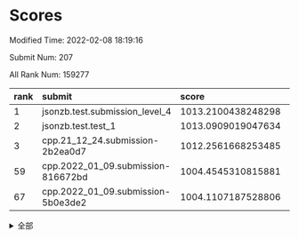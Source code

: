 # Scores

Modified Time: 2022-02-08 18:19:16

Submit Num: 207

All Rank Num: 159277

| rank |               submit               |       score        |       sigma        | pk_num |
| :--- | :--------------------------------- | :----------------- | :----------------- | :----- |
| 1    | jsonzb.test.submission_level_4     | 1013.2100438248298 | 0.8109072988890477 | 3082   |
| 2    | jsonzb.test.test_1                 | 1013.0909019047634 | 0.8209019242701333 | 3081   |
| 3    | cpp.21_12_24.submission-2b2ea0d7   | 1012.2561668253485 | 0.7887996007171221 | 3076   |
| 59   | cpp.2022_01_09.submission-816672bd | 1004.4545310815881 | 0.7191072244261054 | 3076   |
| 67   | cpp.2022_01_09.submission-5b0e3de2 | 1004.1107187528806 | 0.7154679259032131 | 3076   |


<details>
<summary>全部</summary>

| rank |                 submit                 |       score        |       sigma        | pk_num |
| :--- | :------------------------------------- | :----------------- | :----------------- | :----- |
| 1    | jsonzb.test.submission_level_4         | 1013.2100438248298 | 0.8109072988890477 | 3082   |
| 2    | jsonzb.test.test_1                     | 1013.0909019047634 | 0.8209019242701333 | 3081   |
| 3    | cpp.21_12_24.submission-2b2ea0d7       | 1012.2561668253485 | 0.7887996007171221 | 3076   |
| 4    | gobigger.level_3.submission_level_3_18 | 1011.6180269575335 | 0.8102499520400656 | 3077   |
| 5    | gobigger.level_3.submission_level_3_33 | 1011.5491431011282 | 0.7617625044728302 | 3080   |
| 6    | gobigger.level_3.submission_level_3_17 | 1011.4154901866966 | 0.7903969902516181 | 3077   |
| 7    | gobigger.level_3.submission_level_3_24 | 1011.0944182634486 | 0.7509113760701421 | 3077   |
| 8    | gobigger.level_3.submission_level_3_47 | 1011.0332084401977 | 0.7900724101682468 | 3079   |
| 9    | gobigger.level_3.submission_level_3_10 | 1010.910523538697  | 0.7689034623668954 | 3079   |
| 10   | gobigger.level_3.submission_level_3_13 | 1010.7811635055342 | 0.7662907912832788 | 3075   |
| 11   | gobigger.level_3.submission_level_3_44 | 1010.7796489778874 | 0.7571984981277003 | 3085   |
| 12   | gobigger.level_3.submission_level_3_6  | 1010.7783380750957 | 0.7574730497347779 | 3075   |
| 13   | gobigger.level_3.submission_level_3_43 | 1010.7351153575668 | 0.76254782172933   | 3074   |
| 14   | gobigger.level_3.submission_level_3_3  | 1010.3850897964929 | 0.7622467394452455 | 3072   |
| 15   | gobigger.level_3.submission_level_3_26 | 1010.3517759348631 | 0.7875970270140297 | 3077   |
| 16   | gobigger.level_3.submission_level_3_35 | 1010.3282633513397 | 0.7515354708547577 | 3081   |
| 17   | gobigger.level_3.submission_level_3_7  | 1010.3173934959416 | 0.7549739823573981 | 3077   |
| 18   | gobigger.level_3.submission_level_3_23 | 1010.264009562381  | 0.7736079294762054 | 3079   |
| 19   | gobigger.level_3.submission_level_3_22 | 1010.2180434388887 | 0.7559717457163453 | 3078   |
| 20   | gobigger.level_3.submission_level_3_2  | 1010.1095188825471 | 0.7774745749206624 | 3078   |
| 21   | gobigger.level_3.submission_level_3_4  | 1010.0844206514939 | 0.7576928440782437 | 3076   |
| 22   | gobigger.level_3.submission_level_3_27 | 1010.0229693787869 | 0.7610409047898741 | 3083   |
| 23   | gobigger.level_3.submission_level_3_30 | 1010.0168511517364 | 0.7590403091071615 | 3079   |
| 24   | gobigger.level_3.submission_level_3_25 | 1009.9638442184303 | 0.7506867791327805 | 3080   |
| 25   | gobigger.level_3.submission_level_3_38 | 1009.9545602679129 | 0.7611229176928028 | 3079   |
| 26   | gobigger.level_3.submission_level_3_16 | 1009.8922620270456 | 0.7465916506412644 | 3081   |
| 27   | gobigger.level_3.submission_level_3_9  | 1009.8544379782728 | 0.7567044845432181 | 3081   |
| 28   | gobigger.level_3.submission_level_3_15 | 1009.8460121964715 | 0.7510199126984256 | 3082   |
| 29   | gobigger.level_3.submission_level_3_39 | 1009.8158282742886 | 0.7590322114867674 | 3079   |
| 30   | gobigger.level_3.submission_level_3_37 | 1009.7523290016447 | 0.7600747934590137 | 3075   |
| 31   | gobigger.level_3.submission_level_3_14 | 1009.7325942065924 | 0.7698293650678315 | 3080   |
| 32   | gobigger.level_3.submission_level_3_48 | 1009.6795558433658 | 0.7521159617638165 | 3074   |
| 33   | gobigger.level_3.submission_level_3_29 | 1009.6537761073332 | 0.7527441383179103 | 3075   |
| 34   | gobigger.level_3.submission_level_3_36 | 1009.5768191293918 | 0.7594523990743707 | 3078   |
| 35   | gobigger.level_3.submission_level_3_31 | 1009.5492829823136 | 0.7594582335292762 | 3082   |
| 36   | gobigger.level_3.submission_level_3_0  | 1009.5417317689031 | 0.7519975328831531 | 3077   |
| 37   | gobigger.level_3.submission_level_3_40 | 1009.4917200598766 | 0.7629874122025843 | 3078   |
| 38   | gobigger.level_3.submission_level_3_42 | 1009.43352436794   | 0.7552405276745339 | 3079   |
| 39   | gobigger.level_3.submission_level_3_11 | 1009.3288196149203 | 0.761541153090854  | 3082   |
| 40   | gobigger.level_3.submission_level_3_19 | 1009.2513008795258 | 0.7434875744369847 | 3070   |
| 41   | gobigger.level_3.submission_level_3_28 | 1009.1989400969272 | 0.7528971111581426 | 3073   |
| 42   | gobigger.level_3.submission_level_3_1  | 1008.9586625435437 | 0.7582795277985784 | 3078   |
| 43   | gobigger.level_3.submission_level_3_34 | 1008.9543002417464 | 0.743389605298605  | 3078   |
| 44   | gobigger.level_3.submission_level_3_32 | 1008.8959255373433 | 0.7478128778863926 | 3078   |
| 45   | gobigger.level_3.submission_level_3_49 | 1008.8694877639197 | 0.7578461145100388 | 3074   |
| 46   | gobigger.level_3.submission_level_3_45 | 1008.8063238636952 | 0.7361062149054013 | 3072   |
| 47   | gobigger.level_3.submission_level_3_5  | 1008.7010786932605 | 0.7282288647586362 | 3081   |
| 48   | gobigger.level_3.submission_level_3_46 | 1008.6850911386845 | 0.7581015005057309 | 3075   |
| 49   | gobigger.level_3.submission_level_3_8  | 1008.6309018421987 | 0.7548763157707492 | 3080   |
| 50   | gobigger.level_3.submission_level_3_20 | 1008.6001035457734 | 0.7588367579827837 | 3078   |
| 51   | gobigger.level_3.submission_level_3_41 | 1008.3238647997842 | 0.7415248142079266 | 3078   |
| 52   | gobigger.level_3.submission_level_3_12 | 1008.1956698801839 | 0.7382186976322899 | 3081   |
| 53   | gobigger.level_3.submission_level_3_21 | 1007.735998513853  | 0.7333534222291268 | 3077   |
| 54   | gobigger.level_1.submission_level_1_22 | 1004.9435948822189 | 0.73006344844489   | 3077   |
| 55   | gobigger.level_1.submission_level_1_30 | 1004.7073679033928 | 0.7142282157294982 | 3079   |
| 56   | gobigger.level_1.submission_level_1_8  | 1004.6562987181773 | 0.7134607781454175 | 3077   |
| 57   | gobigger.level_1.submission_level_1_38 | 1004.5109074256171 | 0.705105227298777  | 3082   |
| 58   | gobigger.level_1.submission_level_1_18 | 1004.4718653168196 | 0.7169968404021309 | 3077   |
| 59   | cpp.2022_01_09.submission-816672bd     | 1004.4545310815881 | 0.7191072244261054 | 3076   |
| 60   | gobigger.level_1.submission_level_1_41 | 1004.4117400682507 | 0.7078588954530505 | 3080   |
| 61   | gobigger.level_1.submission_level_1_25 | 1004.3428072913504 | 0.7164256919819283 | 3081   |
| 62   | gobigger.level_1.submission_level_1_23 | 1004.3235284805809 | 0.7301238514862273 | 3074   |
| 63   | gobigger.level_1.submission_level_1_24 | 1004.2968170299404 | 0.7313666656415564 | 3077   |
| 64   | gobigger.level_1.submission_level_1_9  | 1004.1637740467737 | 0.715966258602863  | 3077   |
| 65   | gobigger.level_1.submission_level_1_6  | 1004.1341077561653 | 0.7208608625274872 | 3084   |
| 66   | gobigger.level_1.submission_level_1_39 | 1004.1340989281517 | 0.7217983232227966 | 3080   |
| 67   | cpp.2022_01_09.submission-5b0e3de2     | 1004.1107187528806 | 0.7154679259032131 | 3076   |
| 68   | gobigger.level_1.submission_level_1_5  | 1004.0595044312909 | 0.7211857550420103 | 3070   |
| 69   | gobigger.level_1.submission_level_1_42 | 1004.0273265796613 | 0.7130441323865958 | 3074   |
| 70   | gobigger.level_1.submission_level_1_28 | 1004.0109587130298 | 0.7370303752096686 | 3078   |
| 71   | gobigger.level_1.submission_level_1_37 | 1003.9899439054112 | 0.7162575250338311 | 3075   |
| 72   | gobigger.level_1.submission_level_1_13 | 1003.7613593911593 | 0.7216780877783375 | 3079   |
| 73   | gobigger.level_1.submission_level_1_33 | 1003.7129999339487 | 0.7113247575981394 | 3079   |
| 74   | gobigger.level_1.submission_level_1_26 | 1003.586766860591  | 0.7254683662683997 | 3079   |
| 75   | gobigger.level_1.submission_level_1_1  | 1003.4897466625266 | 0.7182981687316647 | 3080   |
| 76   | gobigger.level_1.submission_level_1_31 | 1003.4275653158708 | 0.7088614871774006 | 3076   |
| 77   | gobigger.level_1.submission_level_1_49 | 1003.3852864403513 | 0.7100886902145429 | 3083   |
| 78   | gobigger.level_1.submission_level_1_27 | 1003.34418380633   | 0.7181949088224325 | 3075   |
| 79   | gobigger.level_1.submission_level_1_48 | 1003.3174574594539 | 0.7195204071797017 | 3071   |
| 80   | gobigger.level_1.submission_level_1_19 | 1003.2823847162758 | 0.7135169615303273 | 3076   |
| 81   | gobigger.level_1.submission_level_1_16 | 1003.2373716677777 | 0.7272327392736467 | 3078   |
| 82   | gobigger.level_1.submission_level_1_2  | 1003.1821747839836 | 0.7176622546804441 | 3078   |
| 83   | gobigger.level_1.submission_level_1_34 | 1003.1571044281945 | 0.7104750056119081 | 3082   |
| 84   | gobigger.level_1.submission_level_1_12 | 1003.1367646311027 | 0.7167241695018463 | 3076   |
| 85   | gobigger.level_1.submission_level_1_0  | 1003.1304298170239 | 0.7079991691255367 | 3077   |
| 86   | gobigger.level_1.submission_level_1_10 | 1003.1295925288465 | 0.705759247965361  | 3076   |
| 87   | gobigger.level_1.submission_level_1_7  | 1003.0992528289918 | 0.7163544737772164 | 3074   |
| 88   | gobigger.level_1.submission_level_1_14 | 1003.0979185006044 | 0.7263164743101111 | 3082   |
| 89   | gobigger.level_1.submission_level_1_21 | 1003.067842325118  | 0.7104218956795082 | 3078   |
| 90   | gobigger.level_1.submission_level_1_45 | 1003.0334446052283 | 0.7197976102740262 | 3076   |
| 91   | gobigger.level_1.submission_level_1_46 | 1002.9708207664318 | 0.7290537167199483 | 3077   |
| 92   | gobigger.level_1.submission_level_1_40 | 1002.9548686554677 | 0.709953477400201  | 3083   |
| 93   | gobigger.level_1.submission_level_1_20 | 1002.9398603507725 | 0.7205123876931626 | 3082   |
| 94   | gobigger.level_1.submission_level_1_47 | 1002.8148655466364 | 0.7218353783406917 | 3079   |
| 95   | gobigger.level_1.submission_level_1_4  | 1002.760186228721  | 0.730599478869308  | 3075   |
| 96   | gobigger.level_1.submission_level_1_11 | 1002.7274376539531 | 0.7259275149729142 | 3079   |
| 97   | gobigger.level_1.submission_level_1_32 | 1002.7039643906819 | 0.7064836438366205 | 3078   |
| 98   | gobigger.level_1.submission_level_1_35 | 1002.6554986837135 | 0.7162541635597617 | 3077   |
| 99   | gobigger.level_1.submission_level_1_15 | 1002.6113506584138 | 0.7126823356689085 | 3084   |
| 100  | gobigger.level_1.submission_level_1_36 | 1002.5992813985614 | 0.7169502818509954 | 3075   |
| 101  | gobigger.level_1.submission_level_1_17 | 1002.5986887097579 | 0.7173575319703368 | 3076   |
| 102  | gobigger.level_1.submission_level_1_43 | 1002.469697396098  | 0.7107965580217647 | 3081   |
| 103  | gobigger.level_1.submission_level_1_44 | 1002.3308774260528 | 0.7020520117134297 | 3082   |
| 104  | gobigger.level_1.submission_level_1_29 | 1002.1524820792281 | 0.713112163436718  | 3080   |
| 105  | gobigger.level_1.submission_level_1_3  | 1001.1746944389527 | 0.7041176896193265 | 3078   |
| 106  | gobigger.random.submission_random_43   | 997.6907760571596  | 0.7113599976860888 | 3078   |
| 107  | gobigger.random.submission_random_30   | 997.3274887468763  | 0.6987502458109816 | 3079   |
| 108  | gobigger.random.submission_random_29   | 997.2123894855652  | 0.7026980474207506 | 3077   |
| 109  | gobigger.random.submission_random_38   | 997.0726804709252  | 0.715200406135762  | 3080   |
| 110  | gobigger.random.submission_random_46   | 996.9394010346907  | 0.7026331401339769 | 3075   |
| 111  | gobigger.random.submission_random_48   | 996.9247626563587  | 0.7132027405442307 | 3076   |
| 112  | gobigger.random.submission_random_26   | 996.8682791912772  | 0.7133980414028719 | 3077   |
| 113  | gobigger.random.submission_random_35   | 996.8411334087643  | 0.7104390443442973 | 3078   |
| 114  | gobigger.random.submission_random_41   | 996.504494257643   | 0.7074790323518461 | 3079   |
| 115  | gobigger.random.submission_random_4    | 996.4855252083396  | 0.7066084258260149 | 3079   |
| 116  | gobigger.random.submission_random_18   | 996.455019831765   | 0.7109299435241668 | 3075   |
| 117  | gobigger.random.submission_random_36   | 996.4097564077812  | 0.7182073298025862 | 3075   |
| 118  | gobigger.random.submission_random_42   | 996.3965792392278  | 0.7138915263424412 | 3082   |
| 119  | gobigger.random.submission_random_21   | 996.3849701897625  | 0.7064760329620281 | 3079   |
| 120  | gobigger.random.submission_random_22   | 996.3295667287939  | 0.7208421598215461 | 3078   |
| 121  | gobigger.random.submission_random_23   | 996.1781065932672  | 0.7156121216921661 | 3079   |
| 122  | gobigger.random.submission_random_14   | 996.1268091255     | 0.7040282159927317 | 3071   |
| 123  | gobigger.random.submission_random_49   | 996.0793050848575  | 0.7033490218402707 | 3080   |
| 124  | gobigger.random.submission_random_17   | 996.0730268891282  | 0.7256718082992977 | 3077   |
| 125  | gobigger.random.submission_random_3    | 996.0729104142514  | 0.7133795195064898 | 3075   |
| 126  | gobigger.random.submission_random_44   | 996.0065066797121  | 0.7071218925964093 | 3078   |
| 127  | gobigger.random.submission_random_28   | 995.9504170636459  | 0.7089809744521895 | 3080   |
| 128  | gobigger.random.submission_random_37   | 995.9447998947472  | 0.7114825773386008 | 3081   |
| 129  | gobigger.random.submission_random_5    | 995.8851699487086  | 0.708054078146125  | 3076   |
| 130  | gobigger.random.submission_random_47   | 995.8809332454821  | 0.7043233860504816 | 3076   |
| 131  | gobigger.random.submission_random_0    | 995.7826735787747  | 0.7199897595511717 | 3082   |
| 132  | gobigger.random.submission_random_39   | 995.7167083937021  | 0.7108065955214827 | 3079   |
| 133  | gobigger.random.submission_random_27   | 995.6941675005119  | 0.7013756024307406 | 3076   |
| 134  | gobigger.random.submission_random_19   | 995.6760620477977  | 0.7175338486539261 | 3078   |
| 135  | gobigger.random.submission_random_40   | 995.6520634924532  | 0.72256953992014   | 3080   |
| 136  | gobigger.random.submission_random_34   | 995.6440308830864  | 0.7131437082855673 | 3074   |
| 137  | gobigger.random.submission_random_11   | 995.5413602258863  | 0.7194143944435772 | 3079   |
| 138  | gobigger.random.submission_random_2    | 995.5187546793019  | 0.7403082728005359 | 3084   |
| 139  | gobigger.random.submission_random_24   | 995.492182557364   | 0.7135923617157974 | 3075   |
| 140  | gobigger.random.submission_random_12   | 995.486763337447   | 0.7231061407229454 | 3079   |
| 141  | gobigger.random.submission_random_33   | 995.4346805065778  | 0.7149495393333154 | 3080   |
| 142  | gobigger.random.submission_random_31   | 995.4142861542689  | 0.7044055004350882 | 3077   |
| 143  | gobigger.random.submission_random_15   | 995.3167835521881  | 0.7247822228851298 | 3077   |
| 144  | gobigger.random.submission_random_6    | 995.2514741891761  | 0.7174582152959823 | 3083   |
| 145  | gobigger.random.submission_random_20   | 995.2426264409356  | 0.7078168941817448 | 3074   |
| 146  | gobigger.random.submission_random_8    | 995.1699177305119  | 0.7150377562680781 | 3078   |
| 147  | gobigger.random.submission_random_13   | 995.0697018122523  | 0.7076628087263793 | 3077   |
| 148  | gobigger.random.submission_random_16   | 994.9874635831277  | 0.7141995196795212 | 3073   |
| 149  | gobigger.level_2.submission_level_2_49 | 994.882279821684   | 0.7351797369305417 | 3078   |
| 150  | gobigger.random.submission_random_1    | 994.8458465665949  | 0.7219986678307153 | 3079   |
| 151  | gobigger.random.submission_random_25   | 994.797616323019   | 0.7028439371125539 | 3080   |
| 152  | gobigger.random.submission_random_10   | 994.7282877558713  | 0.7244062297438393 | 3076   |
| 153  | gobigger.random.submission_random_32   | 994.6584549165192  | 0.72802310526784   | 3076   |
| 154  | gobigger.random.submission_random_9    | 994.6309999171363  | 0.7185736113230033 | 3079   |
| 155  | gobigger.random.submission_random_7    | 994.5913721051855  | 0.710274125062579  | 3077   |
| 156  | gobigger.random.submission_random_45   | 994.400299986904   | 0.7171366203855513 | 3077   |
| 157  | gobigger.level_2.submission_level_2_45 | 993.764864713976   | 0.7301094706511407 | 3081   |
| 158  | gobigger.level_2.submission_level_2_0  | 993.7129498144092  | 0.7330150451268401 | 3082   |
| 159  | gobigger.level_2.submission_level_2_12 | 993.6107519753501  | 0.7405699813363343 | 3078   |
| 160  | gobigger.level_2.submission_level_2_11 | 993.6102898171619  | 0.7418455471471882 | 3078   |
| 161  | gobigger.level_2.submission_level_2_42 | 993.591194446756   | 0.7348753511341372 | 3074   |
| 162  | gobigger.level_2.submission_level_2_33 | 993.3916146184818  | 0.7204212676290648 | 3073   |
| 163  | gobigger.level_2.submission_level_2_40 | 993.2103459013312  | 0.744951748462345  | 3070   |
| 164  | gobigger.level_2.submission_level_2_20 | 993.1439416745261  | 0.7356965485394309 | 3079   |
| 165  | gobigger.level_2.submission_level_2_29 | 992.9847792496369  | 0.738905887793369  | 3080   |
| 166  | gobigger.level_2.submission_level_2_30 | 992.9819664033056  | 0.7315616804965628 | 3079   |
| 167  | gobigger.level_2.submission_level_2_6  | 992.9390613869965  | 0.7343393313533311 | 3080   |
| 168  | gobigger.level_2.submission_level_2_32 | 992.8739425565794  | 0.7251276566997271 | 3076   |
| 169  | gobigger.level_2.submission_level_2_31 | 992.7961155554764  | 0.750381359367818  | 3080   |
| 170  | gobigger.level_2.submission_level_2_46 | 992.6821791558802  | 0.7307758133053586 | 3073   |
| 171  | gobigger.level_2.submission_level_2_41 | 992.6684038043992  | 0.7453457217509039 | 3081   |
| 172  | gobigger.level_2.submission_level_2_5  | 992.6130400280234  | 0.724645574607976  | 3070   |
| 173  | gobigger.level_2.submission_level_2_26 | 992.4078755778789  | 0.7421576447713948 | 3078   |
| 174  | gobigger.level_2.submission_level_2_10 | 992.3609464540408  | 0.7364961025535226 | 3077   |
| 175  | gobigger.level_2.submission_level_2_14 | 992.2921908081378  | 0.7482327690662969 | 3079   |
| 176  | gobigger.level_2.submission_level_2_24 | 992.2714482388227  | 0.7477855330237835 | 3079   |
| 177  | gobigger.level_2.submission_level_2_3  | 992.2682759669505  | 0.7398932033664876 | 3078   |
| 178  | gobigger.level_2.submission_level_2_37 | 992.1961405649548  | 0.7548305424950923 | 3077   |
| 179  | gobigger.level_2.submission_level_2_39 | 992.1420311480376  | 0.7544077405920575 | 3076   |
| 180  | gobigger.level_2.submission_level_2_36 | 992.1141204197928  | 0.7443876676143971 | 3079   |
| 181  | gobigger.level_2.submission_level_2_8  | 992.0858413562088  | 0.7460560580600246 | 3082   |
| 182  | gobigger.level_2.submission_level_2_27 | 992.0555277374738  | 0.7700112525181168 | 3073   |
| 183  | gobigger.level_2.submission_level_2_23 | 991.9402479084349  | 0.7398627192059405 | 3077   |
| 184  | gobigger.level_2.submission_level_2_44 | 991.8198996183987  | 0.7511168202527169 | 3076   |
| 185  | gobigger.level_2.submission_level_2_9  | 991.7902935853687  | 0.7659223192719454 | 3076   |
| 186  | gobigger.level_2.submission_level_2_19 | 991.7612398472181  | 0.7466540945641279 | 3075   |
| 187  | gobigger.level_2.submission_level_2_22 | 991.621355221658   | 0.7508448100081921 | 3075   |
| 188  | gobigger.level_2.submission_level_2_38 | 991.6135580752053  | 0.7572982617122531 | 3076   |
| 189  | gobigger.level_2.submission_level_2_43 | 991.6104830356646  | 0.783604004092989  | 3079   |
| 190  | gobigger.level_2.submission_level_2_35 | 991.5570236129759  | 0.7627159414153188 | 3079   |
| 191  | gobigger.level_2.submission_level_2_34 | 991.5255906209791  | 0.7506292686211686 | 3076   |
| 192  | gobigger.level_2.submission_level_2_7  | 991.5245867688378  | 0.7300312835452257 | 3079   |
| 193  | gobigger.level_2.submission_level_2_47 | 991.4190014581391  | 0.7519865386990716 | 3077   |
| 194  | gobigger.level_2.submission_level_2_25 | 991.3377790784207  | 0.7430141470638184 | 3075   |
| 195  | gobigger.level_2.submission_level_2_17 | 991.2283074592776  | 0.7444715150720154 | 3081   |
| 196  | gobigger.level_2.submission_level_2_48 | 991.1381674969706  | 0.7729235657823533 | 3078   |
| 197  | gobigger.level_2.submission_level_2_1  | 991.136516298029   | 0.7444906168625226 | 3077   |
| 198  | gobigger.level_2.submission_level_2_16 | 991.1227397611058  | 0.7499692567841435 | 3073   |
| 199  | gobigger.level_2.submission_level_2_28 | 991.0681813735448  | 0.7354166675344591 | 3080   |
| 200  | gobigger.level_2.submission_level_2_13 | 990.9543515094002  | 0.7640394929604296 | 3086   |
| 201  | gobigger.level_2.submission_level_2_18 | 990.8774904606854  | 0.7612604368116139 | 3081   |
| 202  | gobigger.level_2.submission_level_2_15 | 990.7665037644183  | 0.782285431870619  | 3079   |
| 203  | gobigger.level_2.submission_level_2_4  | 990.5954432647131  | 0.7494788851328487 | 3077   |
| 204  | gobigger.level_2.submission_level_2_2  | 990.1954566251503  | 0.7552236089995202 | 3082   |
| 205  | gobigger.level_2.submission_level_2_21 | 990.0601002087544  | 0.778461348540546  | 3079   |
| 206  | gobigger.none.submission_none_0        | 976.6699807035336  | 1.3720504395594255 | 3075   |
| 207  | gobigger.none.submission_none_1        | 975.4385872003371  | 1.522944408171985  | 3077   |

</details>